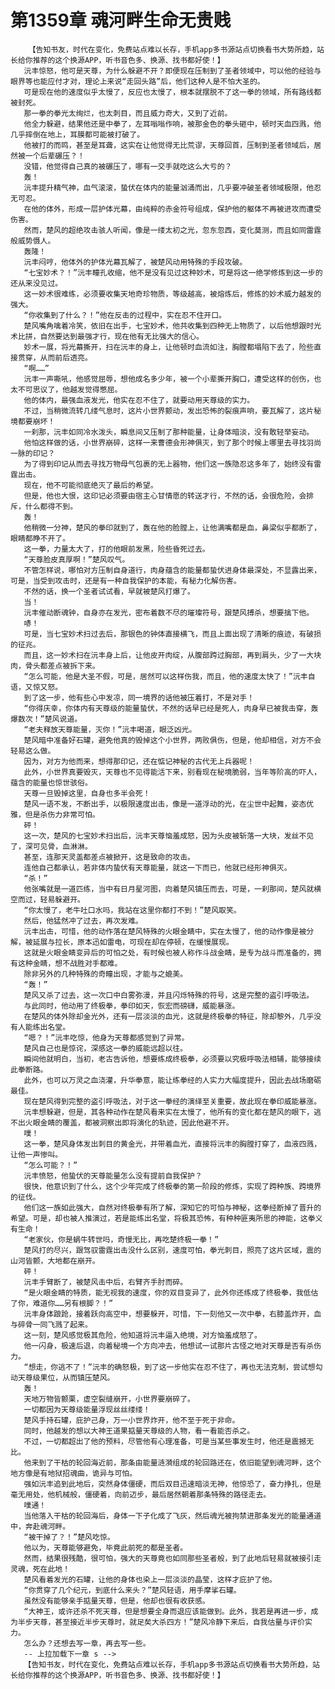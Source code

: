 # 第1359章 魂河畔生命无贵贱
        【告知书友，时代在变化，免费站点难以长存，手机app多书源站点切换看书大势所趋，站长给你推荐的这个换源APP，听书音色多、换源、找书都好使！】
       沅丰惊怒，他可是天尊，为什么躲避不开？即便现在压制到了圣者领域中，可以他的经验与眼界等也能应付才对，理论上来说“走回头路”后，他们这种人是不怕大圣的。
       可是现在他的速度似乎太慢了，反应也太慢了，根本就摆脱不了这一拳的领域，所有路线都被封死。
       那一拳的拳光太绚烂，也太刺目，而且威力奇大，又到了近前。
       他全力躲避，结果他还是中拳了，左耳嗡嗡作响，被那金色的拳头砸中，顿时天血四溅，他几乎摔倒在地上，耳膜都可能被打破了。
       他被打的而鸣，甚至是耳聋，这实在让他觉得无比荒谬，天尊回首，压制到圣者领域后，居然被一个后辈碾压？！
       没错，他觉得自己真的被碾压了，哪有一交手就吃这么大亏的？
       轰！
       沅丰提升精气神，血气滚滚，蛰伏在体内的能量汹涌而出，几乎要冲破圣者领域极限，他忍无可忍。
       在他的体外，形成一层护体光幕，由纯粹的赤金符号组成，保护他的躯体不再被进攻而遭受伤害。
       然而，楚风的超绝攻击骇人听闻，像是一缕太初之光，忽东忽西，变化莫测，而且如同雷霆般威势慑人。
       轰隆！
       沅丰闷哼，他体外的护体光幕瓦解了，被楚风动用特殊的手段攻破。
       “七宝妙术？！”沅丰瞳孔收缩，他不是没有见过这种妙术，可是将这一绝学修炼到这一步的还从来没见过。
       这一妙术很难练，必须要收集天地奇珍物质，等级越高，被熔炼后，修炼的妙术威力越发的强大。
       “你收集到了什么？！”他在反击的过程中，实在忍不住开口。
       楚风嘴角噙着冷笑，依旧在出手，七宝妙术，他共收集到四种无上物质了，以后他想跟时光术比拼，自然要达到最强才行，现在他有无比强大的信心。
       妙术一展，将光幕撕开，扫在沅丰的身上，让他顿时血流如注，胸膛都塌陷下去了，险些直接贯穿，从而前后透亮。
       “啊……”
       沅丰一声嘶吼，他感觉屈辱，想他成名多少年，被一个小辈撕开胸口，遭受这样的创伤，也太不可思议了，他越发觉得憋屈。
       他的体内，最强血液发光，他实在忍不住了，就要动用天尊级的实力。
       不过，当稍微流转几缕气息时，这片小世界颤动，发出恐怖的裂痕声响，要瓦解了，这片秘境都要崩坏！
       一刹那，沅丰如同冷水泼头，瞬息间又压制了那种能量，让身体暗淡，没有敢轻举妄动。
       他怕这样做的话，小世界崩碎，这样一来曹德会形神俱灭，到了那个时候上哪里去寻找羽尚一脉的印记？
       为了得到印记从而去寻找万物母气包裹的无上器物，他们这一族隐忍这多年了，始终没有雷霆出击。
       现在，他不可能彻底绝灭了最后的希望。
       但是，他也大恨，这印记必须要由宿主心甘情愿的转送才行，不然的话，会很危险，会排斥，什么都得不到。
       轰！
       他稍微一分神，楚风的拳印就到了，轰在他的脸膛上，让他满嘴都是血，鼻梁似乎都断了，眼睛都睁不开了。
       这一拳，力量太大了，打的他眼前发黑，险些昏死过去。
       “天尊脸皮真厚啊！”楚风叹气。
       不管怎样说，哪怕对方压制自身道行，肉身蕴含的能量都蛰伏进身体最深处，不显露出来，可是，当受到攻击时，还是有一种自我保护的本能，有秘力化解伤害。
       不然的话，换一个圣者试试看，早就被楚风打爆了。
       当！
       沅丰催动断魂钟，自身亦在发光，密布着数不尽的璀璨符号，跟楚风搏杀，想要擒下他。
       哧！
       可是，当七宝妙术扫过去后，那银色的钟体直接横飞，而且上面出现了清晰的痕迹，有破损的征兆。
       而且，这一妙术扫在沅丰身上后，让他皮开肉绽，从腹部跨过胸部，再到肩头，少了一大块肉，骨头都差点被拆下来。
       “怎么可能，他是大圣不假，可是，居然可以这样伤我，而且，他的速度太快了！”沅丰自语，又惊又怒。
       到了这一步，他有些心中发凉，同一境界的话他被压着打，不是对手！
       “你得庆幸，你体内有天尊级的能量蛰伏，不然的话早已经是死人，肉身早已被我击穿，轰爆数次！”楚风说道。
       “老夫释放天尊能量，灭你！”沅丰喝道，眼泛凶光。
       楚风暗中准备好石罐，避免他真的毁掉这个小世界，两败俱伤，但是，他却相信，对方不会轻易这么做。
       因为，对方为他而来，想得那印记，还在惦记神秘的古代无上兵器呢！
       此外，小世界真要毁灭，天尊也不见得能活下来，别看现在秘境脆弱，当年等阶高的吓人，蕴含的能量也惊世骇俗。
       天尊一旦毁掉这里，自身也多半会死！
       楚风一语不发，不断出手，以极限速度出击，像是一道浮动的光，在尘世中起舞，姿态优雅，但是杀伤力非常可怕。
       砰！
       这一次，楚风的七宝妙术扫出后，沅丰天尊恼羞成怒，因为头皮被斩落一大块，发丝不见了，深可见骨，血淋淋。
       甚至，连那天灵盖都差点被掀开，这是致命的攻击。
       连他自己都承认，若非体内蛰伏有天尊能量，就这一下而已，他就已经形神俱灭。
       “杀！”
       他张嘴就是一道匹练，当中有日月星河图，向着楚风镇压而去，可是，一刹那间，楚风就横空而过，轻易躲避开。
       “你太慢了，老牛吐口水吗，我站在这里你都打不到！”楚风取笑。
       然后，他猛然冲了过去，再次发难。
       沅丰出击，可惜，他的动作落在楚风特殊的火眼金睛中，实在太慢了，他的动作像是被分解，被延展与拉长，原本迅如雷电，可现在却在停顿，在缓慢展现。
       这就是火眼金睛变异后的可怕之处，有时候也被人称作斗战金睛，是专为战斗而准备的，拥有这种金睛，想不战胜对手都难。
       除非另外的几种特殊的奇瞳出现，才能与之媲美。
       “轰！”
       楚风又杀了过去，这一次口中白雾弥漫，并且闪烁特殊的符号，这是完整的盗引呼吸法。
       与此同时，他动用了终极拳，拳印如天，恢宏而磅礴，威能暴涨。
       在楚风的体外除却金光外，还有一层淡淡的血光，这就是终极拳的特征，除却黎外，几乎没有人能练出名堂。
       “嗯？！”沅丰吃惊，他身为天尊都感觉到了异常。
       楚风自己也是惊诧，深感这一拳的威能远超以往。
       瞬间他就明白，当初，老古告诉他，想要练成终极拳，必须要以究极呼吸法相辅，能够接续此拳断路。
       此外，也可以万灵之血浇灌，升华拳意，能让练拳经的人实力大幅度提升，因此去战场磨砺最佳。
       现在楚风得到完整的盗引呼吸法，对于这一拳经的演绎至关重要，故此现在拳印威能暴涨。
       沅丰想躲避，但是，其各种动作在楚风看来实在太慢了，他所有的变化都在楚风的眼下，逃不出火眼金睛的覆盖，都被洞察出即将演化的轨迹，因此他避不开。
       噗！
       这一拳，楚风身体发出刺目的黄金光，并带着血光，直接将沅丰的胸膛打穿了，血液四溅，让他一声惨叫。
       “怎么可能？！”
       沅丰愤怒，他蛰伏的天尊能量怎么没有提前自我保护？
       很快，他意识到了什么，这个少年完成了终极拳的第一阶段的修炼，实现了跨种族、跨境界的征伐。
       他们这一族如此强大，自然对终极拳有所了解，深知它的可怕与神秘，这拳经断掉了晋升的希望。可是，却也被人推演过，若是能练出名堂，将极其恐怖，有种种匪夷所思的神能，这拳义有生命！
       “老家伙，你是蜗牛转世吗，奇慢无比，再吃楚终极一拳！”
       楚风打的尽兴，跟驾驭雷霆出击没什么区别，速度可怕，拳光刺目，照亮了这片区域，震的山河皆颤，大地都在崩开。
       砰！
       沅丰手臂断了，被楚风击中后，右臂齐手肘而碎。
       “是火眼金睛的特质，能无视我的速度，你的双目变异了，此外你还练成了终极拳，我低估了你，难道你……另有根脚？！”
       沅丰身体踉跄，接着跃向高空中，想要躲开，可惜，下一刻他又一次中拳，右膝盖炸开，血与碎骨一同飞溅了起来。
       这一刻，楚风感觉极其危险，他知道将沅丰逼入绝境，对方恼羞成怒了。
       他一闪身，极速后退，向着秘境一个方向冲去，他想试一试那片古怪之地对天尊是否有杀伤力。
       “想走，你逃不了！”沅丰的确怒极，到了这一步他实在忍不住了，再也无法克制，尝试想勾动天尊级果位，从而镇压楚风。
       轰！
       天地万物皆颤栗，虚空裂缝崩开，小世界要崩碎了。
       一切都因为天尊级能量浮现丝丝缕缕！
       楚风手持石罐，庇护己身，万一小世界炸开，他不至于死于非命。
       同时，他越发的想以大神王道果掂量天尊级的人物，看一看能否杀之。
       不过，一切都超出了他的预料，尽管他有心理准备，可是当某些事发生时，他还是震撼无比。
       他来到了干枯的轮回海近前，那条由能量涟漪组成的轮回路还在，依旧能望到魂河畔，这个地方像是有地狱招魂曲，诡异与可怕。
       强如沅丰追到此地后，突然身体僵硬，而后双目迅速暗淡无神，他惊恐了，奋力挣扎，但是毫无用处，他机械般，僵硬着，向前迈步，最后居然朝着那条特殊的路径走去。
       噗通！
       当他落入干枯的轮回海后，身体一下子化成了飞灰，然后魂光被拘禁进那条发光的能量通道中，奔赴魂河畔。
       “被干掉了？！”楚风吃惊。
       他以为，天尊能够避免，毕竟此前死的都是圣者。
       然而，结果很残酷，很可怕，强大的天尊竟也如同那些圣者般，到了此地后轻易就被接引走灵魂，死在此地！
       楚风看着发光的石罐，让他的身体也染上一层淡淡的晶莹，这样才庇护了他。
       “你贯穿了几个纪元，到底什么来头？”楚风轻语，用手摩挲石罐。
       虽然没有能够亲手掂量天尊，但是，他却也很有收获感。
       “大神王，或许还杀不死天尊，但是想要全身而退应该能做到。此外，我若是再进一步，成为半步天尊，甚至接近半步天尊时，就足矣大杀四方！”楚风冷静下来后，自我估量与评价实力。
       怎么办？还想去写一章，再去写一些。
       -- 上拉加载下一章 s -->
       【告知书友，时代在变化，免费站点难以长存，手机app多书源站点切换看书大势所趋，站长给你推荐的这个换源APP，听书音色多、换源、找书都好使！】